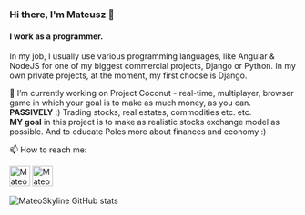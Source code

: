 ### Hi there, I'm Mateusz 👋

#### I work as a programmer. 
In my job, I usually use various programming languages, like Angular & NodeJS for one of my biggest commercial projects, Django or Python.
In my own private projects, at the moment, my first choose is Django.

🔭 I’m currently working on Project Coconut - real-time, multiplayer, browser game in which your goal is to make as much money, as you can. **PASSIVELY** :) Trading stocks, real estates, commodities etc. etc. <br/>
**MY goal** in this project is to make as realistic stocks exchange model as possible. And to educate Poles more about finances and economy :)

📫 How to reach me: 

[<img alt="MateoSkyline | LinkedIn" width="36px" src="https://camo.githubusercontent.com/c8a9c5b414cd812ad6a97a46c29af67239ddaeae08c41724ff7d945fb4c047e5/68747470733a2f2f6564656e742e6769746875622e696f2f537570657254696e7949636f6e732f696d616765732f7376672f6c696e6b6564696e2e737667" />][linkedin]
[<img alt="MateoSkyline | Email" width="36px" src="https://camo.githubusercontent.com/4a3dd8d10a27c272fd04b2ce8ed1a130606f95ea6a76b5e19ce8b642faa18c27/68747470733a2f2f6564656e742e6769746875622e696f2f537570657254696e7949636f6e732f696d616765732f7376672f676d61696c2e737667" />][email]

[linkedin]: https://www.linkedin.com/in/mateusz-niedzielski/
[email]: mailto:m.skyline98@gmail.com"

<!--
**MateoSkyline/MateoSkyline** is a ✨ _special_ ✨ repository because its `README.md` (this file) appears on your GitHub profile.

Here are some ideas to get you started:

- 🔭 I’m currently working on ...
- 🌱 I’m currently learning ...
- 👯 I’m looking to collaborate on ...
- 🤔 I’m looking for help with ...
- 💬 Ask me about ...
- 📫 How to reach me: ...
- 😄 Pronouns: ...
- ⚡ Fun fact: ...
-->

![MateoSkyline GitHub stats](https://github-readme-stats.vercel.app/api?username=mateoskyline&count_private=true&show_icons=true&theme=chartreuse-dark&hide=contribs)
